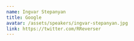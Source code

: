```yaml
---
name: Ingvar Stepanyan
title: Google
avatar: /assets/speakers/ingvar-stepanyan.jpg
link: https://twitter.com/RReverser
---
```

